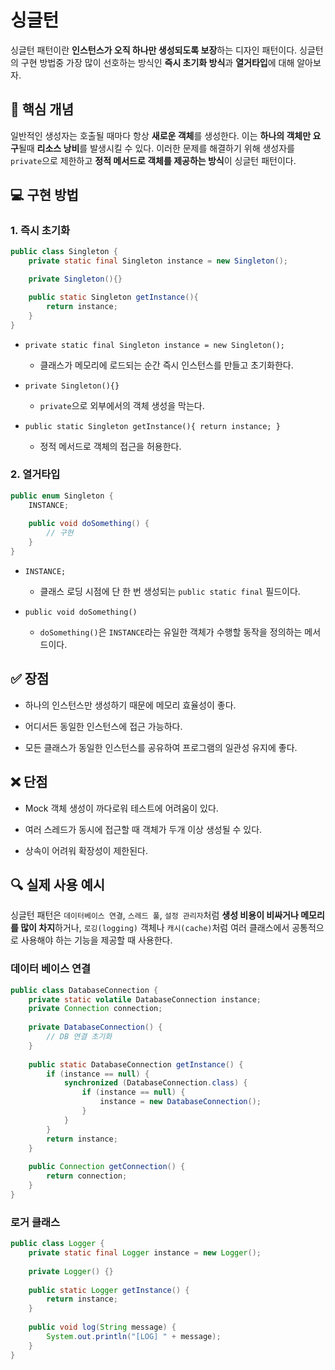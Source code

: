 # 싱글턴
싱글턴 패턴이란 **인스턴스가 오직 하나만 생성되도록 보장**하는 디자인 패턴이다. 싱글턴의 구현 방법중 가장 많이 선호하는 방식인 **즉시 초기화 방식**과 **열거타입**에 대해 알아보자.

## 🎯 핵심 개념
일반적인 생성자는 호출될 때마다 항상 **새로운 객체**를 생성한다. 이는 **하나의 객체만 요구**될때 **리소스 낭비**를 발생시킬 수 있다. 이러한 문제를 해결하기 위해 생성자를 `private`으로 제한하고 **정적 메서드로 객체를 제공하는 방식**이 싱글턴 패턴이다.

## 💻 구현 방법
### 1. 즉시 초기화
```JAVA
public class Singleton {
    private static final Singleton instance = new Singleton();

    private Singleton(){}

    public static Singleton getInstance(){
        return instance;
    }
}
```
- `private static final Singleton instance = new Singleton();`
  - 클래스가 메모리에 로드되는 순간 즉시 인스턴스를 만들고 초기화한다.

- `private Singleton(){}`
  - `private`으로 외부에서의 객체 생성을 막는다.

- `public static Singleton getInstance(){
        return instance;
    }` 
  - 정적 메서드로 객체의 접근을 허용한다.

### 2. 열거타입

```JAVA
public enum Singleton {
    INSTANCE;
    
    public void doSomething() {
        // 구현
    }
}
```

- `INSTANCE;` 
  -  클래스 로딩 시점에 단 한 번 생성되는 `public static final` 필드이다.

- `public void doSomething()`
  - `doSomething()`은 `INSTANCE`라는 유일한 객체가 수행할 동작을 정의하는 메서드이다.

## ✅ 장점

- 하나의 인스턴스만 생성하기 때문에 메모리 효율성이 좋다.

- 어디서든 동일한 인스턴스에 접근 가능하다.

- 모든 클래스가 동일한 인스턴스를 공유하여 프로그램의 일관성 유지에 좋다.

## ❌ 단점
- Mock 객체 생성이 까다로워 테스트에 어려움이 있다.

- 여러 스레드가 동시에 접근할 때 객체가 두개 이상 생성될 수 있다.

- 상속이 어려워 확장성이 제한된다.

## 🔍 실제 사용 예시

싱글턴 패턴은 `데이터베이스 연결`, `스레드 풀`, `설정 관리자`처럼 **생성 비용이 비싸거나 메모리를 많이 차지**하거나, `로깅(logging)` 객체나 `캐시(cache)`처럼 여러 클래스에서 공통적으로 사용해야 하는 기능을 제공할 때 사용한다.

### 데이터 베이스 연결

```JAVA
public class DatabaseConnection {
    private static volatile DatabaseConnection instance;
    private Connection connection;
    
    private DatabaseConnection() {
        // DB 연결 초기화
    }
    
    public static DatabaseConnection getInstance() {
        if (instance == null) {
            synchronized (DatabaseConnection.class) {
                if (instance == null) {
                    instance = new DatabaseConnection();
                }
            }
        }
        return instance;
    }
    
    public Connection getConnection() {
        return connection;
    }
}
```

### 로거 클래스

```JAVA
public class Logger {
    private static final Logger instance = new Logger();
    
    private Logger() {}
    
    public static Logger getInstance() {
        return instance;
    }
    
    public void log(String message) {
        System.out.println("[LOG] " + message);
    }
}
```


